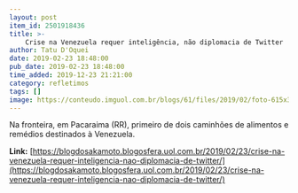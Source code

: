 ```yaml
---
layout: post
item_id: 2501918436
title: >-
    Crise na Venezuela requer inteligência, não diplomacia de Twitter
author: Tatu D'Oquei
date: 2019-02-23 18:48:00
pub_date: 2019-02-23 18:48:00
time_added: 2019-12-23 21:21:00
category: refletimos
tags: []
image: https://conteudo.imguol.com.br/blogs/61/files/2019/02/foto-615x300.jpeg
---
```


Na fronteira, em Pacaraima (RR), primeiro de dois caminhões de alimentos e remédios destinados à Venezuela.

**Link:** [https://blogdosakamoto.blogosfera.uol.com.br/2019/02/23/crise-na-venezuela-requer-inteligencia-nao-diplomacia-de-twitter/](https://blogdosakamoto.blogosfera.uol.com.br/2019/02/23/crise-na-venezuela-requer-inteligencia-nao-diplomacia-de-twitter/)

